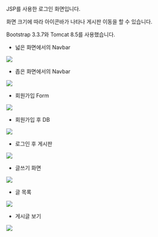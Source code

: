 JSP를 사용한 로그인 화면입니다. 

화면 크기에 따라 아이콘바가 나타나 게시판 이동을 할 수 있습니다. 

Bootstrap 3.3.7와 Tomcat 8.5를 사용했습니다.


- 넓은 화면에서의 Navbar
<img src="https://user-images.githubusercontent.com/82144761/144203276-2a89d924-9688-4bbc-b691-9baa129e4d48.png"/>

- 좁은 화면에서의 Navbar
<img src="https://user-images.githubusercontent.com/82144761/144207342-e8be5985-31ad-4c1a-9a5a-826627885c19.png"/>

- 회원가입 Form
<img src="https://user-images.githubusercontent.com/82144761/144737544-03ef9ec8-fab8-4967-938c-280553a54ed3.png"/>

- 회원가입 후 DB
<img src="https://user-images.githubusercontent.com/82144761/144738179-ca21a7d6-3089-4a5b-9882-370f59b76e87.png"/>

- 로그인 후 게시판
<img src="https://user-images.githubusercontent.com/82144761/144747550-3ae205c7-33ad-4997-a98c-cf1d48578398.png"/>

- 글쓰기 화면
<img src="https://user-images.githubusercontent.com/82144761/144749469-606b14f1-170d-43ec-b2af-d426ee1b98cf.png"/>

- 글 목록
<img src="https://user-images.githubusercontent.com/82144761/144751035-2acee926-47f2-4c4e-9aec-0a992bb02aec.png"/>

- 게시글 보기
<img src="https://user-images.githubusercontent.com/82144761/144752729-ca9f3014-bd58-4940-84fc-b181efbabd75.png"/>




